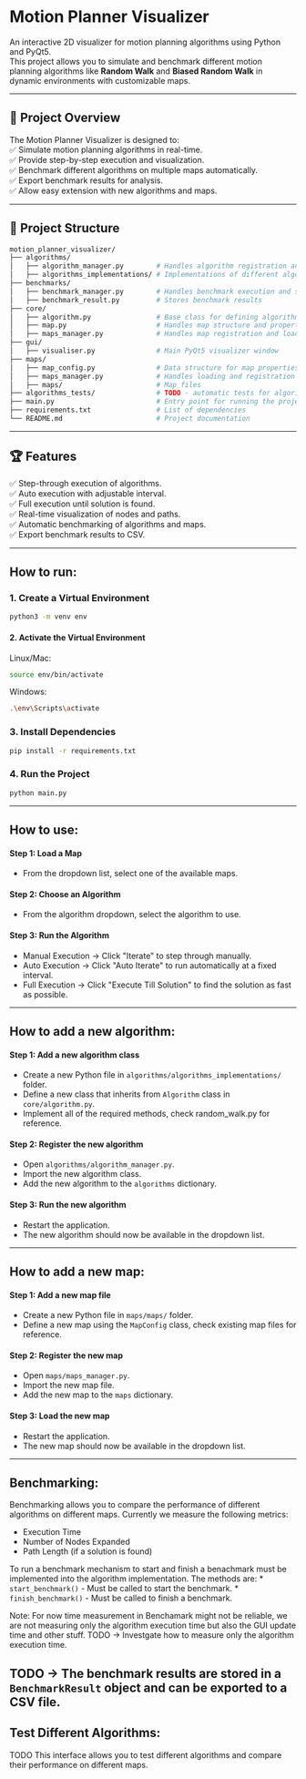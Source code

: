 # Motion Planner Visualizer
An interactive 2D visualizer for motion planning algorithms using Python and PyQt5.  
This project allows you to simulate and benchmark different motion planning algorithms like **Random Walk** and **Biased Random Walk** in dynamic environments with customizable maps.  

---

## 🚀 Project Overview  
The Motion Planner Visualizer is designed to:  
✅ Simulate motion planning algorithms in real-time.  
✅ Provide step-by-step execution and visualization.  
✅ Benchmark different algorithms on multiple maps automatically.  
✅ Export benchmark results for analysis.  
✅ Allow easy extension with new algorithms and maps.  

---

## 📁 Project Structure
```bash
motion_planner_visualizer/
├── algorithms/
│   ├── algorithm_manager.py        # Handles algorithm registration and selection
│   ├── algorithms_implementations/ # Implementations of different algorithms
├── benchmarks/
│   ├── benchmark_manager.py        # Handles benchmark execution and storage
│   ├── benchmark_result.py         # Stores benchmark results
├── core/
│   ├── algorithm.py                # Base class for defining algorithms
│   ├── map.py                      # Handles map structure and properties
│   ├── maps_manager.py             # Handles map registration and loading
├── gui/
│   ├── visualiser.py               # Main PyQt5 visualizer window
├── maps/
│   ├── map_config.py               # Data structure for map properties
│   ├── maps_manager.py             # Handles loading and registration of maps
│   ├── maps/                       # Map files
├── algorithms_tests/               # TODO - automatic tests for algorithms
├── main.py                         # Entry point for running the project
├── requirements.txt                # List of dependencies
└── README.md                       # Project documentation
```
---

## 🏆 Features  
✅ Step-through execution of algorithms.  
✅ Auto execution with adjustable interval.  
✅ Full execution until solution is found.  
✅ Real-time visualization of nodes and paths.  
✅ Automatic benchmarking of algorithms and maps.  
✅ Export benchmark results to CSV.  

---

## How to run:

### 1. Create a Virtual Environment  
```bash
python3 -m venv env
```

#### 2. Activate the Virtual Environment  
Linux/Mac:
```bash
source env/bin/activate
```
Windows:
```bash
.\env\Scripts\activate
```

### 3. Install Dependencies  
```bash
pip install -r requirements.txt
```

### 4. Run the Project  
```bash
python main.py
```

---

## How to use:

#### Step 1: Load a Map
 * From the dropdown list, select one of the available maps.

#### Step 2: Choose an Algorithm
 * From the algorithm dropdown, select the algorithm to use.

#### Step 3: Run the Algorithm
 * Manual Execution → Click "Iterate" to step through manually.
 * Auto Execution → Click "Auto Iterate" to run automatically at a fixed interval.
 * Full Execution → Click "Execute Till Solution" to find the solution as fast as possible.

---

## How to add a new algorithm:

#### Step 1: Add a new algorithm class 
 * Create a new Python file in `algorithms/algorithms_implementations/` folder.
 * Define a new class that inherits from `Algorithm` class in `core/algorithm.py`.
 * Implement all of the required methods, check random_walk.py for reference.

#### Step 2: Register the new algorithm
 * Open `algorithms/algorithm_manager.py`.
 * Import the new algorithm class.
 * Add the new algorithm to the `algorithms` dictionary.

#### Step 3: Run the new algorithm
 * Restart the application.
 * The new algorithm should now be available in the dropdown list.

---

## How to add a new map:

#### Step 1: Add a new map file
 * Create a new Python file in `maps/maps/` folder.
 * Define a new map using the `MapConfig` class, check existing map files for reference.

#### Step 2: Register the new map
 * Open `maps/maps_manager.py`.
 * Import the new map file.
 * Add the new map to the `maps` dictionary.

#### Step 3: Load the new map
 * Restart the application.
 * The new map should now be available in the dropdown list.

---

## Benchmarking:
Benchmarking allows you to compare the performance of different algorithms on different maps.
Currently we measure the following metrics:
 * Execution Time
 * Number of Nodes Expanded
 * Path Length (if a solution is found)

To run a benchmark mechanism to start and finish a benachmark must be implemented into the algorithm implementation. The methods are:
    * `start_benchmark()` - Must be called to start the benchmark.
    * `finish_benchmark()` - Must be called to finish a benchmark.

Note: For now time measurement in Benchamark might not be reliable, we are not measuring only the algorithm execution time but also the GUI update time and other stuff.
TODO -> Investgate how to measure only the algorithm execution time.

TODO -> The benchmark results are stored in a `BenchmarkResult` object and can be exported to a CSV file.
---

## Test Different Algorithms:
 TODO
 This interface allows you to test different algorithms and compare their performance on different maps.
 